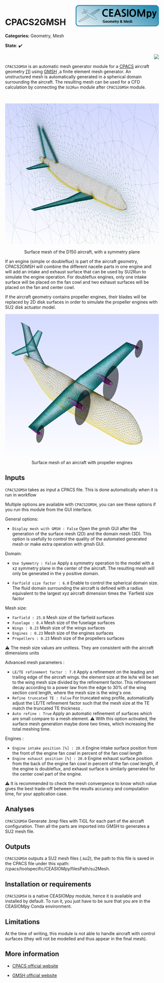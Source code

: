 <img align="right" height="70" src="../../documents/logos/CEASIOMpy_banner_geometry.png">

# CPACS2GMSH

**Categories:** Geometry, Mesh

**State**: :heavy_check_mark:

<img align="right" height="150" src="https://gitlab.onelab.info/gmsh/gmsh/-/raw/a8662def403b8e0327a0f0e6ecf1d8aca1a1f63d/utils/icons/gmsh.png">

<br />

`CPACS2GMSH` is an automatic mesh generator module for a [CPACS](https://www.cpacs.de) aircraft geometry [[1]](#Alder20) using [GMSH](https://gmsh.info/) ,a finite element mesh generator. An unstructured mesh is automatically generated in a spherical domain surrounding the aircraft. The resulting mesh can be used for a CFD calculation by connecting the `SU2Run` module after `CPACS2GMSH` module.

<br />

<p align="center">
<img height="460" src="files/GMSH_D150_sym.png">
</p>
<p align="center">
Surface mesh of the D150 aircraft, with a symmetry plane
</p>

If an engine (simple or doubleflux) is part of the aircraft geometry, CPACS2GMSH will combine the different nacelle parts in one engine and  will add an intake and exhaust surface that can be used by SU2Run to simulate the engine operation. For doubleflux engines, only one intake surface will be placed on the fan cowl and two exhaust surfaces will be placed on the fan and center cowl.

If the aircraft geometry contains propeller engines, their blades will be replaced by 2D disk surfaces in order to simulate the propeller engines with SU2 disk actuator model.

<p align="center">
<img height="460" src="files/GMSH_propeller_aircraft.png">
</p>
<p align="center">
Surface mesh of an aircraft with propeller engines
</p>

## Inputs

`CPACS2GMSH` takes as input a CPACS file. This is done automatically when it is run in workflow

Multiple options are available with `CPACS2GMSH`, you can see these options if you run this module from the GUI interface.

General options:

* `Display mesh with GMSH : False`
Open the gmsh GUI after the generation of the surface mesh (2D) and the domain mesh (3D). This option is usefully to control the quality of the automated generated mesh or make extra operation with gmsh GUI.

Domain:

* `Use Symmetry : False`
Apply a symmetry operation to the model with a xz symmetry plane in the center of the aircraft. The resulting mesh will only be generated in the y positive domain.

* `Farfield size factor : 6.0`
Enable to control the spherical domain size. The fluid domain surrounding the aircraft is defined with a radius equivalent to the largest xyz aircraft dimension times the `Farfield size factor

Mesh size:

* `Farfield : 25.0` Mesh size of the farfield surfaces
* `Fuselage : 0.4` Mesh size of the fuselage surfaces
* `Wings : 0.23` Mesh size of the wings surfaces
* `Engines : 0.23` Mesh size of the engines surfaces
* `Propellers : 0.23` Mesh size of the propellers surfaces

:warning: The mesh size values are unitless. They are consistent with the aircraft dimensions units

Advanced mesh parameters :

* `LE/TE refinement factor : 7.0`
Apply a refinement on the leading and trailing edge of the aircraft wings. the element size at the le/te will be set to the wing mesh size divided by the refinement factor. This refinement decay according to a power law from the edge to 30% of the wing section cord length, where the mesh size is the wing's one.
* `Refine truncated TE : False`
For truncated wing profile, automatically adjust the LE/TE refinement factor such that the mesh size at the TE match the truncated TE thickness .
* `Auto refine : True`
Apply an automatic refinement of surfaces which are small compare to a mesh element. :warning: With this option activated, the surface mesh generation maybe done two times, which increasing the total meshing time.

Engines :

* `Engine intake position [%] : 20.0`
Engine intake surface position from the front of the engine fan cowl in percent of the fan cowl length
* `Engine exhaust position [%] : 20.0`
Engine exhaust surface position from the back of the engine fan cowl in percent of the fan cowl length, if the engine is doubleflux, and exhaust surface is similarly generated for the center cowl part of the engine.

:warning: It is recommended to check the mesh convergence to know which value gives the best trade-off between the results accuracy and computation time, for your application case.

## Analyses

`CPACS2GMSH` Generate .brep files with TiGL for each part of the aircraft configuration. Then all the parts are imported into GMSH to generates a SU2 mesh file.

## Outputs

`CPACS2GMSH` outputs a SU2 mesh files (.su2), the path to this file is saved in the CPACS file under this xpath: /cpacs/toolspecific/CEASIOMpy/filesPath/su2Mesh.

## Installation or requirements

`CPACS2GMSH` is a native CEASIOMpy module, hence it is available and installed by default. To run it, you just have to be sure that you are in the CEASIOMpy Conda environment.

## Limitations

At the time of writing, this module is not able to handle aircraft with control surfaces (they will not be modelled and thus appear in the final mesh).

## More information

* [CPACS official website](https://www.cpacs.de)

* [GMSH official website](https://gmsh.info/)
